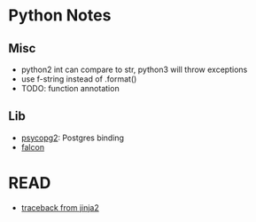 # Python Notes
## Misc
+ python2 int can compare to str, python3 will throw exceptions
+ use f-string instead of .format()
+ TODO: function annotation
## Lib
+ [psycopg2](http://initd.org/psycopg/docs/usage.html): Postgres binding
+ [falcon](http://falcon.readthedocs.io/en/stable/user/quickstart.html)
# READ
+ [traceback from jinja2](https://github.com/pallets/jinja/blob/master/jinja2/debug.py)